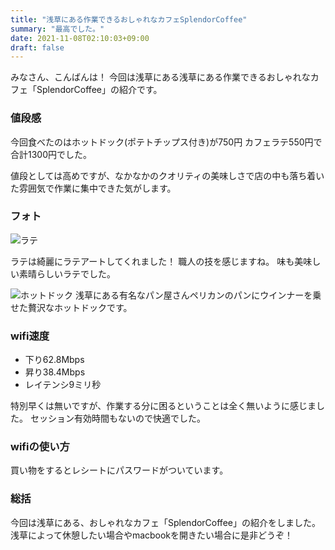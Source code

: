 ```yaml
---
title: "浅草にある作業できるおしゃれなカフェSplendorCoffee"
summary: "最高でした。"
date: 2021-11-08T02:10:03+09:00
draft: false
---
```


みなさん、こんばんは！
今回は浅草にある浅草にある作業できるおしゃれなカフェ「SplendorCoffee」の紹介です。



### 値段感

今回食べたのはホットドック(ポテトチップス付き)が750円
カフェラテ550円で合計1300円でした。

値段としては高めですが、なかなかのクオリティの美味しさで店の中も落ち着いた雰囲気で作業に集中できた気がします。


### フォト

![ラテ](/images/splendor_latte.jpg)

ラテは綺麗にラテアートしてくれました！
職人の技を感じますね。
味も美味しい素晴らしいラテでした。

![ホットドック](/images/splendor_hot_dog.jpg)
浅草にある有名なパン屋さんペリカンのパンにウインナーを乗せた贅沢なホットドックです。


### wifi速度

- 下り62.8Mbps
- 昇り38.4Mbps
- レイテンシ9ミリ秒

特別早くは無いですが、作業する分に困るということは全く無いように感じました。
セッション有効時間もないので快適でした。

### wifiの使い方

買い物をするとレシートにパスワードがついています。


### 総括

今回は浅草にある、おしゃれなカフェ「SplendorCoffee」の紹介をしました。浅草によって休憩したい場合やmacbookを開きたい場合に是非どうぞ！




